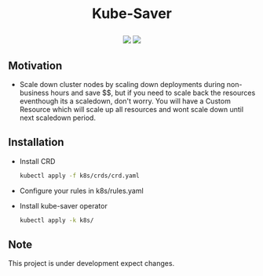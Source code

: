 <h1 align="center">
  <p align="center">Kube-Saver</p>
</h1>
<div align="center">
  <a href="ttps://github.com/maheshrayas/kube-depre/actions/workflows/ci.yaml" alt="Build"><img src="https://github.com/maheshrayas/kube-saver/actions/workflows/ci.yaml/badge.svg" /></a>
    <a href="https://codecov.io/gh/maheshrayas/kube-saver" alt="Lint"><img src="https://codecov.io/gh/maheshrayas/kube-saver/branch/main/graph/badge.svg?token=A44LLJERHG" /></a>

   </div>

## Motivation

* Scale down cluster nodes by scaling down deployments during non-business hours and save $$, but if you need to scale back the resources eventhough its a scaledown, don't worry. You will have a Custom Resource which will scale up all resources and wont scale down until next scaledown period.

## Installation

* Install CRD

    ```bash
    kubectl apply -f k8s/crds/crd.yaml
    ```

* Configure your rules in k8s/rules.yaml

* Install kube-saver operator

    ```bash
    kubectl apply -k k8s/
    ```

## Note

This project is under development expect changes.
